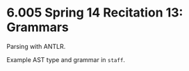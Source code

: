 # 6.005 Spring 14 Recitation 13: Grammars

Parsing with ANTLR.

Example AST type and grammar in `staff`.
